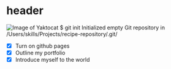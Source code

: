 # header
![Image of Yaktocat](https://octodex.github.com/images/yaktocat.png)
$ git init
Initialized empty Git repository in /Users/skills/Projects/recipe-repository/.git/
- [X] Turn on github pages
- [X] Outline my portfolio
- [X] Introduce myself to the world 
